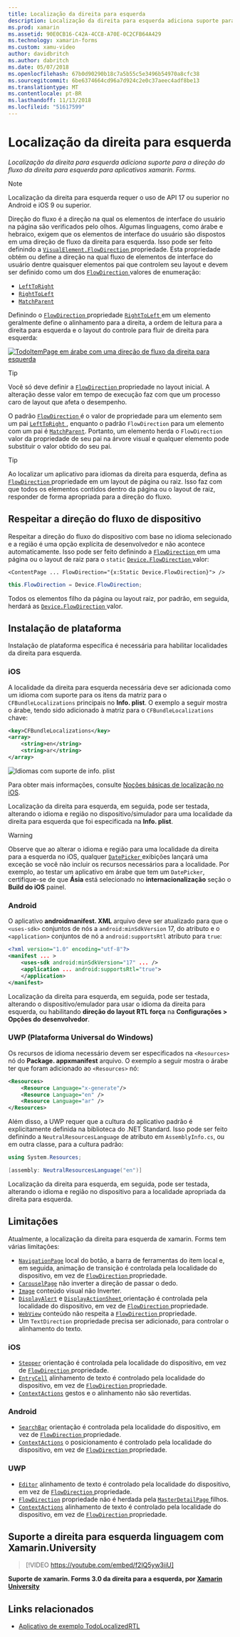 ```yaml
---
title: Localização da direita para esquerda
description: Localização da direita para esquerda adiciona suporte para a direção do fluxo da direita para esquerda para aplicativos xamarin. Forms.
ms.prod: xamarin
ms.assetid: 90E0CB16-C42A-4CC8-A70E-0C2CFB64A429
ms.technology: xamarin-forms
ms.custom: xamu-video
author: davidbritch
ms.author: dabritch
ms.date: 05/07/2018
ms.openlocfilehash: 67b0d90290b18c7a5b55c5e3496b54970a8cfc38
ms.sourcegitcommit: 6be6374664cd96a7d924c2e0c37aeec4adf8be13
ms.translationtype: MT
ms.contentlocale: pt-BR
ms.lasthandoff: 11/13/2018
ms.locfileid: "51617599"
---
```

# <a name="right-to-left-localization"></a>Localização da direita para esquerda

_Localização da direita para esquerda adiciona suporte para a direção do fluxo da direita para esquerda para aplicativos xamarin. Forms._

> [!NOTE]
> Localização da direita para esquerda requer o uso de API 17 ou superior no Android e iOS 9 ou superior.

Direção do fluxo é a direção na qual os elementos de interface do usuário na página são verificados pelo olhos. Algumas linguagens, como árabe e hebraico, exigem que os elementos de interface do usuário são dispostos em uma direção de fluxo da direita para esquerda. Isso pode ser feito definindo a [ `VisualElement.FlowDirection` ](xref:Xamarin.Forms.VisualElement.FlowDirection) propriedade. Esta propriedade obtém ou define a direção na qual fluxo de elementos de interface do usuário dentre quaisquer elementos pai que controlem seu layout e devem ser definido como um dos [ `FlowDirection` ](xref:Xamarin.Forms.FlowDirection) valores de enumeração:

- [`LeftToRight`](xref:Xamarin.Forms.FlowDirection.LeftToRight)
- [`RightToLeft`](xref:Xamarin.Forms.FlowDirection.RightToLeft)
- [`MatchParent`](xref:Xamarin.Forms.FlowDirection.MatchParent)

Definindo o [ `FlowDirection` ](xref:Xamarin.Forms.VisualElement.FlowDirection) propriedade [ `RightToLeft` ](xref:Xamarin.Forms.FlowDirection.RightToLeft) em um elemento geralmente define o alinhamento para a direita, a ordem de leitura para a direita para esquerda e o layout do controle para fluir de direita para esquerda:

[![TodoItemPage em árabe com uma direção de fluxo da direita para esquerda](rtl-images/TodoItemPage-Arabic.png "TodoItemPage em árabe com uma direção de fluxo da direita para esquerda")](rtl-images/TodoItemPage-Arabic-Large.png#lightbox "TodoItemPage em árabe com uma direção de fluxo da direita para esquerda")

> [!TIP]
> Você só deve definir a [ `FlowDirection` ](xref:Xamarin.Forms.VisualElement.FlowDirection) propriedade no layout inicial. A alteração desse valor em tempo de execução faz com que um processo caro de layout que afeta o desempenho.

O padrão [ `FlowDirection` ](xref:Xamarin.Forms.VisualElement.FlowDirection) é o valor de propriedade para um elemento sem um pai [ `LeftToRight` ](xref:Xamarin.Forms.FlowDirection.LeftToRight), enquanto o padrão `FlowDirection` para um elemento com um pai é [ `MatchParent`](xref:Xamarin.Forms.FlowDirection.MatchParent). Portanto, um elemento herda o `FlowDirection` valor da propriedade de seu pai na árvore visual e qualquer elemento pode substituir o valor obtido do seu pai.

> [!TIP]
> Ao localizar um aplicativo para idiomas da direita para esquerda, defina as [ `FlowDirection` ](xref:Xamarin.Forms.VisualElement.FlowDirection) propriedade em um layout de página ou raiz. Isso faz com que todos os elementos contidos dentro da página ou o layout de raiz, responder de forma apropriada para a direção do fluxo.

## <a name="respecting-device-flow-direction"></a>Respeitar a direção do fluxo de dispositivo

Respeitar a direção do fluxo do dispositivo com base no idioma selecionado e a região é uma opção explícita de desenvolvedor e não acontece automaticamente. Isso pode ser feito definindo a [ `FlowDirection` ](xref:Xamarin.Forms.VisualElement.FlowDirection) em uma página ou o layout de raiz para o `static` [ `Device.FlowDirection` ](xref:Xamarin.Forms.Device.FlowDirection) valor:

```xaml
<ContentPage ... FlowDirection="{x:Static Device.FlowDirection}"> />
```

```csharp
this.FlowDirection = Device.FlowDirection;
```

Todos os elementos filho da página ou layout raiz, por padrão, em seguida, herdará as [ `Device.FlowDirection` ](xref:Xamarin.Forms.Device.FlowDirection) valor.

## <a name="platform-setup"></a>Instalação de plataforma

Instalação de plataforma específica é necessária para habilitar localidades da direita para esquerda.

### <a name="ios"></a>iOS

A localidade da direita para esquerda necessária deve ser adicionada como um idioma com suporte para os itens da matriz para o `CFBundleLocalizations` principais no **Info. plist**. O exemplo a seguir mostra o árabe, tendo sido adicionado à matriz para o `CFBundleLocalizations` chave:

```xml
<key>CFBundleLocalizations</key>
<array>
    <string>en</string>
    <string>ar</string>
</array>
```

![Idiomas com suporte de info. plist](rtl-images/ios-locales.png "Info. plist de idiomas com suporte")

Para obter mais informações, consulte [Noções básicas de localização no iOS](https://docs.microsoft.com/xamarin/ios/app-fundamentals/localization/#localization-basics-in-ios).

Localização da direita para esquerda, em seguida, pode ser testada, alterando o idioma e região no dispositivo/simulador para uma localidade da direita para esquerda que foi especificada na **Info. plist**.

> [!WARNING]
> Observe que ao alterar o idioma e região para uma localidade da direita para a esquerda no iOS, qualquer [ `DatePicker` ](xref:Xamarin.Forms.DatePicker) exibições lançará uma exceção se você não incluir os recursos necessários para a localidade. Por exemplo, ao testar um aplicativo em árabe que tem um `DatePicker`, certifique-se de que **Ásia** está selecionado no **internacionalização** seção o **Build do iOS** painel.

### <a name="android"></a>Android

O aplicativo **androidmanifest. XML** arquivo deve ser atualizado para que o `<uses-sdk>` conjuntos de nós a `android:minSdkVersion` 17, do atributo e o `<application>` conjuntos de nó a `android:supportsRtl` atributo para `true`:

```xml
<?xml version="1.0" encoding="utf-8"?>
<manifest ... >
    <uses-sdk android:minSdkVersion="17" ... />
    <application ... android:supportsRtl="true">
    </application>
</manifest>
```

Localização da direita para esquerda, em seguida, pode ser testada, alterando o dispositivo/emulador para usar o idioma da direita para esquerda, ou habilitando **direção do layout RTL força** na **Configurações > Opções do desenvolvedor**.

### <a name="universal-windows-platform-uwp"></a>UWP (Plataforma Universal do Windows)

Os recursos de idioma necessário devem ser especificados na `<Resources>` nó do **Package. appxmanifest** arquivo. O exemplo a seguir mostra o árabe ter que foram adicionado ao `<Resources>` nó:

```xml
<Resources>
    <Resource Language="x-generate"/>
    <Resource Language="en" />
    <Resource Language="ar" />
</Resources>
```

Além disso, a UWP requer que a cultura do aplicativo padrão é explicitamente definida na biblioteca do .NET Standard. Isso pode ser feito definindo a `NeutralResourcesLanguage` de atributo em `AssemblyInfo.cs`, ou em outra classe, para a cultura padrão:

```csharp
using System.Resources;

[assembly: NeutralResourcesLanguage("en")]
```

Localização da direita para esquerda, em seguida, pode ser testada, alterando o idioma e região no dispositivo para a localidade apropriada da direita para esquerda.

## <a name="limitations"></a>Limitações

Atualmente, a localização da direita para esquerda de xamarin. Forms tem várias limitações:

- [`NavigationPage`](xref:Xamarin.Forms.NavigationPage) local do botão, a barra de ferramentas do item local e, em seguida, animação de transição é controlada pela localidade do dispositivo, em vez de [ `FlowDirection` ](xref:Xamarin.Forms.VisualElement.FlowDirection) propriedade.
- [`CarouselPage`](xref:Xamarin.Forms.CarouselPage) não inverter a direção de passar o dedo.
- [`Image`](xref:Xamarin.Forms.Image) conteúdo visual não Inverter.
- [`DisplayAlert`](xref:Xamarin.Forms.Page.DisplayAlert(System.String,System.String,System.String)) e [ `DisplayActionSheet` ](xref:Xamarin.Forms.Page.DisplayActionSheet(System.String,System.String,System.String,System.String[])) orientação é controlada pela localidade do dispositivo, em vez de [ `FlowDirection` ](xref:Xamarin.Forms.VisualElement.FlowDirection) propriedade.
- [`WebView`](xref:Xamarin.Forms.WebView) conteúdo não respeita a [ `FlowDirection` ](xref:Xamarin.Forms.VisualElement.FlowDirection) propriedade.
- Um `TextDirection` propriedade precisa ser adicionado, para controlar o alinhamento do texto.

### <a name="ios"></a>iOS

- [`Stepper`](xref:Xamarin.Forms.Stepper) orientação é controlada pela localidade do dispositivo, em vez de [ `FlowDirection` ](xref:Xamarin.Forms.VisualElement.FlowDirection) propriedade.
- [`EntryCell`](xref:Xamarin.Forms.EntryCell) alinhamento de texto é controlado pela localidade do dispositivo, em vez de [ `FlowDirection` ](xref:Xamarin.Forms.VisualElement.FlowDirection) propriedade.
- [`ContextActions`](xref:Xamarin.Forms.Cell.ContextActions) gestos e o alinhamento não são revertidas.

### <a name="android"></a>Android

- [`SearchBar`](xref:Xamarin.Forms.SearchBar) orientação é controlada pela localidade do dispositivo, em vez de [ `FlowDirection` ](xref:Xamarin.Forms.VisualElement.FlowDirection) propriedade.
- [`ContextActions`](xref:Xamarin.Forms.Cell.ContextActions) o posicionamento é controlado pela localidade do dispositivo, em vez de [ `FlowDirection` ](xref:Xamarin.Forms.VisualElement.FlowDirection) propriedade.

### <a name="uwp"></a>UWP

- [`Editor`](xref:Xamarin.Forms.Editor) alinhamento de texto é controlado pela localidade do dispositivo, em vez de [ `FlowDirection` ](xref:Xamarin.Forms.VisualElement.FlowDirection) propriedade.
- [`FlowDirection`](xref:Xamarin.Forms.VisualElement.FlowDirection) propriedade não é herdada pela [ `MasterDetailPage` ](xref:Xamarin.Forms.MasterDetailPage) filhos.
- [`ContextActions`](xref:Xamarin.Forms.Cell.ContextActions) alinhamento de texto é controlado pela localidade do dispositivo, em vez de [ `FlowDirection` ](xref:Xamarin.Forms.VisualElement.FlowDirection) propriedade.

## <a name="right-to-left-language-support-with-xamarinuniversity"></a>Suporte a direita para esquerda linguagem com Xamarin.University

> [!VIDEO https://youtube.com/embed/f2lQ5yw3iiU]

**Suporte de xamarin. Forms 3.0 da direita para a esquerda, por [Xamarin University](https://university.xamarin.com/)**

## <a name="related-links"></a>Links relacionados

- [Aplicativo de exemplo TodoLocalizedRTL](https://developer.xamarin.com/samples/xamarin-forms/TodoLocalizedRTL/)
